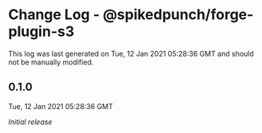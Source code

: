 # Change Log - @spikedpunch/forge-plugin-s3

This log was last generated on Tue, 12 Jan 2021 05:28:36 GMT and should not be manually modified.

## 0.1.0
Tue, 12 Jan 2021 05:28:36 GMT

_Initial release_

